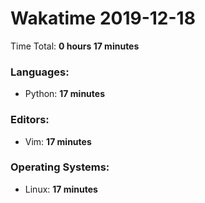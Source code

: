 # Wakatime 2019-12-18

Time Total: **0 hours 17 minutes**

### Languages:
- Python: **17 minutes** 

### Editors:
- Vim: **17 minutes** 

### Operating Systems:
- Linux: **17 minutes** 

